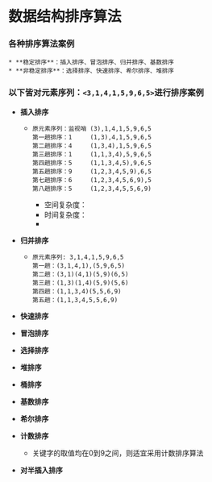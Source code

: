 # 数据结构排序算法

### 各种排序算法案例

	* **稳定排序**：插入排序、冒泡排序、归并排序、基数排序
	* **非稳定排序**：选择排序、快速排序、希尔排序、堆排序

### **以下皆对元素序列：**`<3,1,4,1,5,9,6,5>`**进行排序案例**

* **插入排序**

  * ```
    原元素序列：监视哨 (3),1,4,1,5,9,6,5
    第一趟排序：1     (1,3),4,1,5,9,6,5
    第二趟排序：4     (1,3,4),1,5,9,6,5
    第三趟排序：1     (1,1,3,4),5,9,6,5
    第四趟排序：5     (1,1,3,4,5),9,6,5
    第五趟排序：9     (1,2,3,4,5,9),6,5
    第七趟排序：6     (1,2,3,4,5,6,9),5
    第八趟排序：5     (1,2,3,4,5,5,6,9)
    ```

    * 空间复杂度：
    * 时间复杂度：
    * 

* **归并排序**

  * ```
    原元素序列: 3,1,4,1,5,9,6,5
    第一趟：(3,1,4,1),(5,9,6,5)
    第二趟：(3,1)(4,1)(5,9)(6,5)
    第三趟：(1,3)(1,4)(5,9)(5,6)
    第四趟：(1,1,3,4)(5,5,6,9)
    第五趟：(1,1,3,4,5,5,6,9)
    ```

* **快速排序**

* **冒泡排序**

* **选择排序**

* **堆排序**

* **桶排序**

* **基数排序**

* **希尔排序**

* **计数排序**

  * 关键字的取值均在0到9之间，则适宜采用计数排序算法

* **对半插入排序**